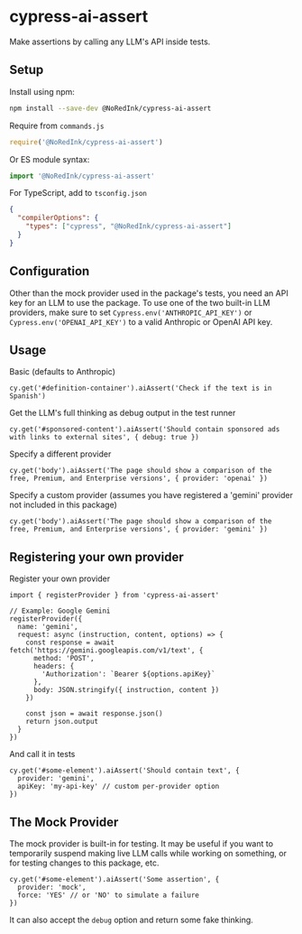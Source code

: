 # cypress-ai-assert

Make assertions by calling any LLM's API inside tests.

## Setup

Install using npm:

```bash
npm install --save-dev @NoRedInk/cypress-ai-assert
```

Require from `commands.js`

```javascript
require('@NoRedInk/cypress-ai-assert')
```

Or ES module syntax:

```javascript
import '@NoRedInk/cypress-ai-assert'
```

For TypeScript, add to `tsconfig.json`

```json
{
  "compilerOptions": {
    "types": ["cypress", "@NoRedInk/cypress-ai-assert"]
  }
}
```

## Configuration

Other than the mock provider used in the package's tests, you need an API key for an LLM to use the package. To use one of the two built-in LLM providers, make sure to set `Cypress.env('ANTHROPIC_API_KEY')` or `Cypress.env('OPENAI_API_KEY')` to a valid Anthropic or OpenAI API key.

## Usage

Basic (defaults to Anthropic)
```
cy.get('#definition-container').aiAssert('Check if the text is in Spanish')
```

Get the LLM's full thinking as debug output in the test runner
```
cy.get('#sponsored-content').aiAssert('Should contain sponsored ads with links to external sites', { debug: true })
```

Specify a different provider
```
cy.get('body').aiAssert('The page should show a comparison of the free, Premium, and Enterprise versions', { provider: 'openai' })
```

Specify a custom provider (assumes you have registered a 'gemini' provider not included in this package)
```
cy.get('body').aiAssert('The page should show a comparison of the free, Premium, and Enterprise versions', { provider: 'gemini' })
```

## Registering your own provider

Register your own provider

```
import { registerProvider } from 'cypress-ai-assert'

// Example: Google Gemini
registerProvider({
  name: 'gemini',
  request: async (instruction, content, options) => {
    const response = await fetch('https://gemini.googleapis.com/v1/text', {
      method: 'POST',
      headers: {
        'Authorization': `Bearer ${options.apiKey}`
      },
      body: JSON.stringify({ instruction, content })
    })

    const json = await response.json()
    return json.output
  }
})
```
And call it in tests
```
cy.get('#some-element').aiAssert('Should contain text', {
  provider: 'gemini',
  apiKey: 'my-api-key' // custom per-provider option
})
```

## The Mock Provider

The mock provider is built-in for testing. It may be useful if you want to temporarily suspend making live LLM calls while working on something, or for testing changes to this package, etc.

```
cy.get('#some-element').aiAssert('Some assertion', {
  provider: 'mock',
  force: 'YES' // or 'NO' to simulate a failure
})
```

It can also accept the `debug` option and return some fake thinking.